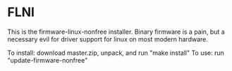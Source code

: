 # FLNI

This is the firmware-linux-nonfree installer. 
Binary firmware is a pain, but a necessary evil for driver support for linux on most modern hardware. 

To install: download master.zip, unpack, and run "make install"
To use: run "update-firmware-nonfree"
